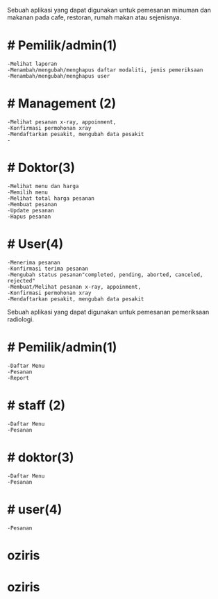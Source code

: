 <!-- Aplikasi Sistem Informasi Radiologi (OZIRIS) -->

Sebuah aplikasi yang dapat digunakan untuk pemesanan minuman dan makanan pada cafe, restoran, rumah makan atau sejenisnya.

# # Pemilik/admin(1)
    -Melihat laporan
    -Menambah/mengubah/menghapus daftar modaliti, jenis pemeriksaan 
    -Menambah/mengubah/menghapus user

# # Management (2)
    -Melihat pesanan x-ray, appoinment,
    -Konfirmasi permohonan xray
    -Mendaftarkan pesakit, mengubah data pesakit
    -

# # Doktor(3)
    -Melihat menu dan harga
    -Memilih menu
    -Melihat total harga pesanan
    -Membuat pesanan
    -Update pesanan
    -Hapus pesanan

# # User(4)
    -Menerima pesanan
    -Konfirmasi terima pesanan
    -Mengubah status pesanan"completed, pending, aborted, canceled, rejected"
    -Membuat/Melihat pesanan x-ray, appoinment,
    -Konfirmasi permohonan xray
    -Mendaftarkan pesakit, mengubah data pesakit

<!-- Aplikasi Sistem Informasi Radiologi (OZIRIS) -->
Sebuah aplikasi yang dapat digunakan untuk pemesanan pemeriksaan radiologi.

# # Pemilik/admin(1)
    -Daftar Menu
    -Pesanan
    -Report
# # staff (2)
    -Daftar Menu
    -Pesanan
# # doktor(3)
    -Daftar Menu
    -Pesanan
# # user(4)
    -Pesanan
# oziris
# oziris

